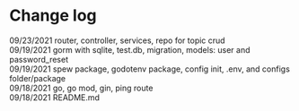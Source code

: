 # Change log
09/23/2021 router, controller, services, repo for topic crud<br>
09/19/2021 gorm with sqlite, test.db, migration, models: user and password_reset<br>
09/19/2021 spew package, godotenv package, config init, .env, and configs folder/package<br>
09/18/2021 go, go mod, gin, ping route<br>
09/18/2021 README.md<br>
